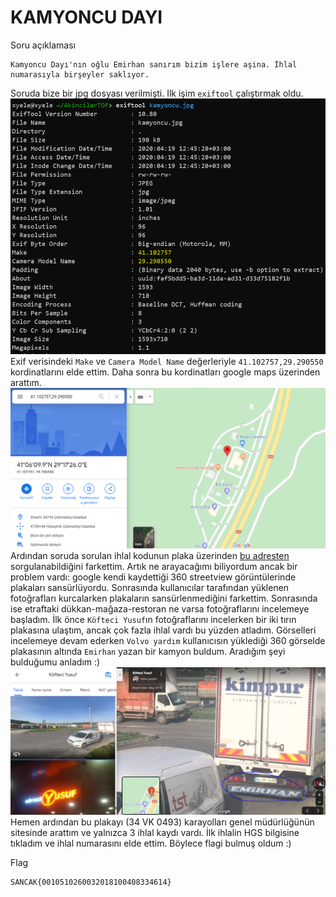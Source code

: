# KAMYONCU DAYI
Soru açıklaması
```
Kamyoncu Dayı'nın oğlu Emirhan sanırım bizim işlere aşina. İhlal numarasıyla birşeyler saklıyor.
```
Soruda bize bir jpg dosyası verilmişti. Ilk işim `exiftool` çalıştırmak oldu.
![](1.png)
Exif verisindeki `Make` ve `Camera Model Name` değerleriyle `41.102757,29.290550` kordinatlarını elde ettim. Daha sonra bu kordinatları google maps üzerinden arattım.
![](2.png)
Ardından soruda sorulan ihlal kodunun plaka üzerinden [bu adresten](https://webihlaltakip.kgm.gov.tr/WebIhlalSorgulama/Sayfalar/Sorgulama) sorgulanabildiğini farkettim. Artık ne arayacağımı biliyordum ancak bir problem vardı: google kendi kaydettiği 360 streetview görüntülerinde plakaları sansürlüyordu. Sonrasında kullanıcılar tarafından yüklenen fotoğrafları kurcalarken plakaların sansürlenmediğini farkettim. Sonrasında ise etraftaki dükkan-mağaza-restoran ne varsa fotoğraflarını incelemeye başladım. İlk önce `Köfteci Yusuf`ın fotoğraflarını incelerken bir iki tırın plakasına ulaştım, ancak çok fazla ihlal vardı bu yüzden atladım. Görselleri incelemeye devam ederken `Volvo yardım` kullanıcısın yüklediği 360 görselde plakasının altında `Emirhan` yazan bir kamyon buldum. Aradığım şeyi bulduğumu anladım :)
![](3.png)
Hemen ardından bu plakayı (34 VK 0493) karayolları genel müdürlüğünün sitesinde arattım ve yalnızca 3 ihlal kaydı vardı. İlk ihlalin HGS bilgisine tıkladım ve ihlal numarasını elde ettim. Böylece flagi bulmuş oldum :)

Flag
```
SANCAK{0010510260032018100408334614}
```